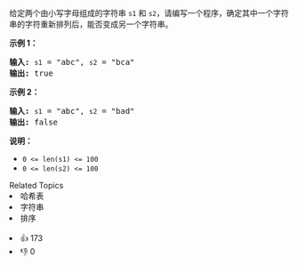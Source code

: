 <p>给定两个由小写字母组成的字符串 <code>s1</code> 和 <code>s2</code>，请编写一个程序，确定其中一个字符串的字符重新排列后，能否变成另一个字符串。</p>

<p><strong>示例 1：</strong></p>

<pre>
<strong>输入:</strong> <span><code>s1</code></span> = "abc", <span><code>s2</code></span> = "bca"
<strong>输出:</strong> true 
</pre>

<p><strong>示例 2：</strong></p>

<pre>
<strong>输入:</strong> <span><code>s1</code></span> = "abc", <span><code>s2</code></span> = "bad"
<strong>输出:</strong> false
</pre>

<p><strong>说明：</strong></p>

<ul> 
 <li><code>0 &lt;= len(s1) &lt;= 100 </code></li> 
 <li><code>0 &lt;= len(s2) &lt;= 100 </code></li> 
</ul>

<div><div>Related Topics</div><div><li>哈希表</li><li>字符串</li><li>排序</li></div></div><br><div><li>👍 173</li><li>👎 0</li></div>
